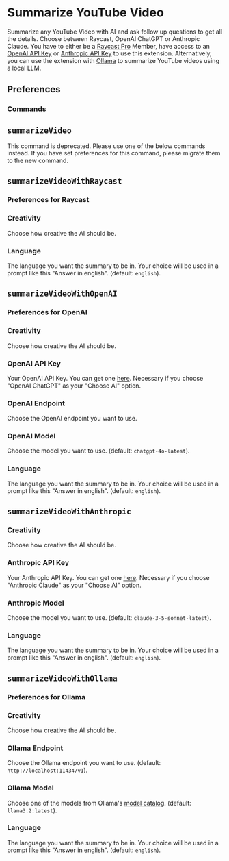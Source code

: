 # Summarize YouTube Video

Summarize any YouTube Video with AI and ask follow up questions to get all the details. Choose between Raycast, OpenAI ChatGPT or Anthropic Claude. You have to either be a [Raycast Pro](https://www.raycast.com/pro) Member, have access to an [OpenAI API Key](https://platform.openai.com/account/api-keys) or [Anthropic API Key](https://www.anthropic.com/api) to use this extension. Alternatively, you can use the extension with [Ollama](https://ollama.com/) to summarize YouTube videos using a local LLM.

## Preferences

### Commands

## `summarizeVideo`

This command is deprecated. Please use one of the below commands instead. If you have set preferences for this command, please migrate them to the new command.

## `summarizeVideoWithRaycast`

### Preferences for Raycast

### Creativity

Choose how creative the AI should be.

### Language

The language you want the summary to be in. Your choice will be used in a prompt like this "Answer in english". (default: `english`).

## `summarizeVideoWithOpenAI`

### Preferences for OpenAI

### Creativity

Choose how creative the AI should be.

### OpenAI API Key

Your OpenAI API Key. You can get one [here](https://platform.openai.com/account/api-keys). Necessary if you choose "OpenAI ChatGPT" as your "Choose AI" option.

### OpenAI Endpoint

Choose the OpenAI endpoint you want to use.

### OpenAI Model

Choose the model you want to use. (default: `chatgpt-4o-latest`).

### Language

The language you want the summary to be in. Your choice will be used in a prompt like this "Answer in english". (default: `english`).

## `summarizeVideoWithAnthropic`

### Creativity

Choose how creative the AI should be.

### Anthropic API Key

Your Anthropic API Key. You can get one [here](https://console.anthropic.com/dashboard). Necessary if you choose "Anthropic Claude" as your "Choose AI" option.

### Anthropic Model

Choose the model you want to use. (default: `claude-3-5-sonnet-latest`).

### Language

The language you want the summary to be in. Your choice will be used in a prompt like this "Answer in english". (default: `english`).

## `summarizeVideoWithOllama`

### Preferences for Ollama

### Creativity

Choose how creative the AI should be.

### Ollama Endpoint

Choose the Ollama endpoint you want to use. (default: `http://localhost:11434/v1`).

### Ollama Model

Choose one of the models from Ollama's [model catalog](https://ollama.com/search). (default: `llama3.2:latest`).

### Language

The language you want the summary to be in. Your choice will be used in a prompt like this "Answer in english". (default: `english`).
